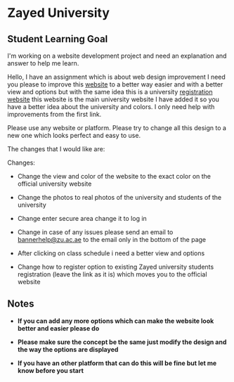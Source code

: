 # Zayed University

## Student Learning Goal

I'm working on a website development project and need an explanation and answer to help me learn.

Hello, I have an assignment which is about web design improvement I need you please to improve
this [website](https://bannerweb.zu.ac.ae) to a better way easier and with a better view and options but 
with the same idea this is a university [registration website](https://www.zu.ac.ae/main/en/)
this website is the main university website I have added it so you have a better idea about the university and colors. 
I only need help with improvements from the first link.

Please use any website or platform. Please try to change all this design to a new one which looks perfect and easy to use.

The changes that I would like are:

Changes:

- Change the view and color of the website to the exact color on the official university website

- Change the photos to real photos of the university and students of the university

- Change enter secure area change it to log in

- Change in case of any issues please send an email to bannerhelp@zu.ac.ae to the email only in the bottom of the page

- After clicking on class schedule i need a better view and options

- Change how to register option to existing Zayed university students registration 
(leave the link as it is) which moves you to the official website

## Notes

- **If you can add any more options which can make the website look better and easier please do**

- **Please make sure the concept be the same just modify the design and the way the options are displayed**

- **If you have an other platform that can do this will be fine but let me know before you start**
